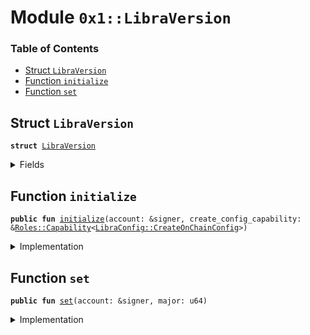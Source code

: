 
<a name="0x1_LibraVersion"></a>

# Module `0x1::LibraVersion`

### Table of Contents

-  [Struct `LibraVersion`](#0x1_LibraVersion_LibraVersion)
-  [Function `initialize`](#0x1_LibraVersion_initialize)
-  [Function `set`](#0x1_LibraVersion_set)



<a name="0x1_LibraVersion_LibraVersion"></a>

## Struct `LibraVersion`



<pre><code><b>struct</b> <a href="#0x1_LibraVersion">LibraVersion</a>
</code></pre>



<details>
<summary>Fields</summary>


<dl>
<dt>

<code>major: u64</code>
</dt>
<dd>

</dd>
</dl>


</details>

<a name="0x1_LibraVersion_initialize"></a>

## Function `initialize`



<pre><code><b>public</b> <b>fun</b> <a href="#0x1_LibraVersion_initialize">initialize</a>(account: &signer, create_config_capability: &<a href="Roles.md#0x1_Roles_Capability">Roles::Capability</a>&lt;<a href="LibraConfig.md#0x1_LibraConfig_CreateOnChainConfig">LibraConfig::CreateOnChainConfig</a>&gt;)
</code></pre>



<details>
<summary>Implementation</summary>


<pre><code><b>public</b> <b>fun</b> <a href="#0x1_LibraVersion_initialize">initialize</a>(
    account: &signer,
    create_config_capability: &Capability&lt;CreateOnChainConfig&gt;,
) {
    <b>assert</b>(<a href="Signer.md#0x1_Signer_address_of">Signer::address_of</a>(account) == <a href="CoreAddresses.md#0x1_CoreAddresses_LIBRA_ROOT_ADDRESS">CoreAddresses::LIBRA_ROOT_ADDRESS</a>(), 1);

    <a href="LibraConfig.md#0x1_LibraConfig_publish_new_config">LibraConfig::publish_new_config</a>&lt;<a href="#0x1_LibraVersion">LibraVersion</a>&gt;(
        account,
        create_config_capability,
        <a href="#0x1_LibraVersion">LibraVersion</a> { major: 1 },
    );
}
</code></pre>



</details>

<a name="0x1_LibraVersion_set"></a>

## Function `set`



<pre><code><b>public</b> <b>fun</b> <a href="#0x1_LibraVersion_set">set</a>(account: &signer, major: u64)
</code></pre>



<details>
<summary>Implementation</summary>


<pre><code><b>public</b> <b>fun</b> <a href="#0x1_LibraVersion_set">set</a>(account: &signer, major: u64) {
    <b>let</b> old_config = <a href="LibraConfig.md#0x1_LibraConfig_get">LibraConfig::get</a>&lt;<a href="#0x1_LibraVersion">LibraVersion</a>&gt;();

    <b>assert</b>(
        old_config.major &lt; major,
        25
    );

    <a href="LibraConfig.md#0x1_LibraConfig_set">LibraConfig::set</a>&lt;<a href="#0x1_LibraVersion">LibraVersion</a>&gt;(
        account,
        <a href="#0x1_LibraVersion">LibraVersion</a> { major }
    );
}
</code></pre>



</details>
